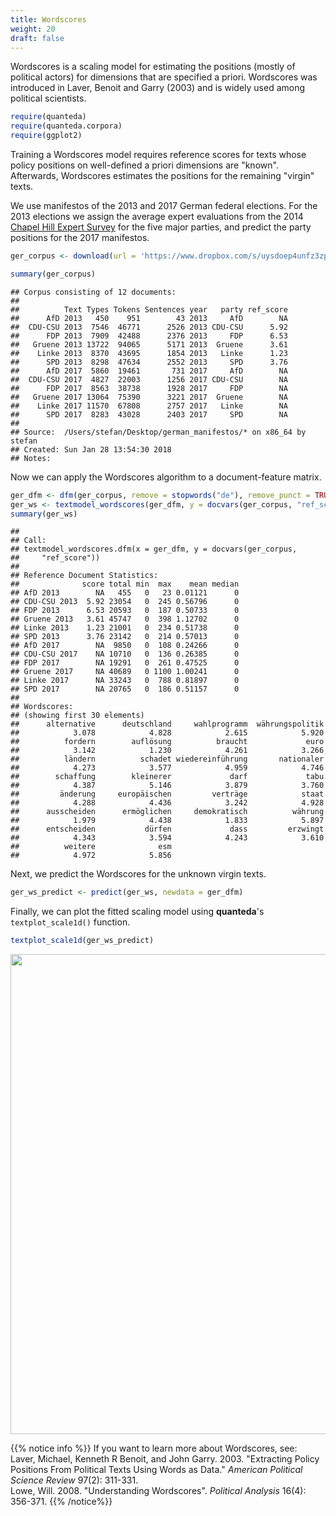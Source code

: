 ```yaml
---
title: Wordscores
weight: 20
draft: false
---
```


Wordscores is a scaling model for estimating the positions (mostly of political actors) for dimensions that are specified a priori. Wordscores was introduced in Laver, Benoit and Garry (2003) and is widely used among political scientists.


```r
require(quanteda)
require(quanteda.corpora)
require(ggplot2)
```

Training a Wordscores model requires reference scores for texts whose policy positions on well-defined a priori dimensions are "known". Afterwards, Wordscores estimates the positions for the remaining "virgin" texts.

We use manifestos of the 2013 and 2017 German federal elections. For the 2013 elections we assign the average expert evaluations from the 2014 [Chapel Hill Expert Survey](https://www.chesdata.eu/) for the five major parties, and predict the party positions for the 2017 manifestos.


```r
ger_corpus <- download(url = 'https://www.dropbox.com/s/uysdoep4unfz3zp/data_corpus_germanifestos.rds?dl=1')
```




```r
summary(ger_corpus)
```

```
## Corpus consisting of 12 documents:
## 
##          Text Types Tokens Sentences year   party ref_score
##      AfD 2013   450    951        43 2013     AfD        NA
##  CDU-CSU 2013  7546  46771      2526 2013 CDU-CSU      5.92
##      FDP 2013  7909  42488      2376 2013     FDP      6.53
##   Gruene 2013 13722  94065      5171 2013  Gruene      3.61
##    Linke 2013  8370  43695      1854 2013   Linke      1.23
##      SPD 2013  8298  47634      2552 2013     SPD      3.76
##      AfD 2017  5860  19461       731 2017     AfD        NA
##  CDU-CSU 2017  4827  22003      1256 2017 CDU-CSU        NA
##      FDP 2017  8563  38738      1928 2017     FDP        NA
##   Gruene 2017 13064  75390      3221 2017  Gruene        NA
##    Linke 2017 11570  67808      2757 2017   Linke        NA
##      SPD 2017  8283  43028      2403 2017     SPD        NA
## 
## Source:  /Users/stefan/Desktop/german_manifestos/* on x86_64 by stefan
## Created: Sun Jan 28 13:54:30 2018
## Notes:
```

Now we can apply the Wordscores algorithm to a document-feature matrix.


```r
ger_dfm <- dfm(ger_corpus, remove = stopwords("de"), remove_punct = TRUE)
ger_ws <- textmodel_wordscores(ger_dfm, y = docvars(ger_corpus, "ref_score"))
summary(ger_ws)
```

```
## 
## Call:
## textmodel_wordscores.dfm(x = ger_dfm, y = docvars(ger_corpus, 
##     "ref_score"))
## 
## Reference Document Statistics:
##              score total min  max    mean median
## AfD 2013        NA   455   0   23 0.01121      0
## CDU-CSU 2013  5.92 23054   0  245 0.56796      0
## FDP 2013      6.53 20593   0  187 0.50733      0
## Gruene 2013   3.61 45747   0  398 1.12702      0
## Linke 2013    1.23 21001   0  234 0.51738      0
## SPD 2013      3.76 23142   0  214 0.57013      0
## AfD 2017        NA  9850   0  108 0.24266      0
## CDU-CSU 2017    NA 10710   0  136 0.26385      0
## FDP 2017        NA 19291   0  261 0.47525      0
## Gruene 2017     NA 40689   0 1100 1.00241      0
## Linke 2017      NA 33243   0  788 0.81897      0
## SPD 2017        NA 20765   0  186 0.51157      0
## 
## Wordscores:
## (showing first 30 elements)
##      alternative      deutschland     wahlprogramm  währungspolitik 
##            3.078            4.828            2.615            5.920 
##          fordern        auflösung          braucht             euro 
##            3.142            1.230            4.261            3.266 
##          ländern          schadet wiedereinführung       nationaler 
##            4.273            3.577            4.959            4.746 
##        schaffung        kleinerer             darf             tabu 
##            4.387            5.146            3.879            3.760 
##         änderung     europäischen         verträge            staat 
##            4.288            4.436            3.242            4.928 
##      ausscheiden      ermöglichen     demokratisch          währung 
##            1.979            4.438            1.833            5.897 
##      entscheiden           dürfen             dass         erzwingt 
##            4.343            3.594            4.243            3.610 
##          weitere              esm 
##            4.972            5.856
```

Next, we predict the Wordscores for the unknown virgin texts.


```r
ger_ws_predict <- predict(ger_ws, newdata = ger_dfm)
```

Finally, we can plot the fitted scaling model using **quanteda**'s `textplot_scale1d()` function.


```r
textplot_scale1d(ger_ws_predict)
```

<img src="/machine-learning/wordscores.en_files/figure-html/unnamed-chunk-7-1.svg" width="768" />


{{% notice info %}}
If you want to learn more about Wordscores, see:  
Laver, Michael, Kenneth R Benoit, and John Garry. 2003. "Extracting Policy Positions From Political Texts Using Words as Data." _American Political Science Review_ 97(2): 311-331.  
Lowe, Will. 2008. "Understanding Wordscores". _Political Analysis_ 16(4): 356-371.
{{% /notice%}}

